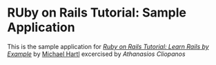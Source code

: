 # RUby on Rails Tutorial: Sample Application

This is the sample application for 
[*Ruby on Rails Tutorial: Learn Rails by Example*](http://railstutorial.com) by [Michael Hartl](http://michaelhartl.com) excercised by _Athanasios Cliopanos_
